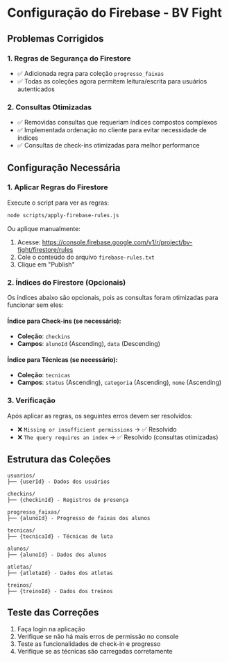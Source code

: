 # Configuração do Firebase - BV Fight

## Problemas Corrigidos

### 1. Regras de Segurança do Firestore
- ✅ Adicionada regra para coleção `progresso_faixas`
- ✅ Todas as coleções agora permitem leitura/escrita para usuários autenticados

### 2. Consultas Otimizadas
- ✅ Removidas consultas que requeriam índices compostos complexos
- ✅ Implementada ordenação no cliente para evitar necessidade de índices
- ✅ Consultas de check-ins otimizadas para melhor performance

## Configuração Necessária

### 1. Aplicar Regras do Firestore

Execute o script para ver as regras:
```bash
node scripts/apply-firebase-rules.js
```

Ou aplique manualmente:
1. Acesse: https://console.firebase.google.com/v1/r/project/bv-fight/firestore/rules
2. Cole o conteúdo do arquivo `firebase-rules.txt`
3. Clique em "Publish"

### 2. Índices do Firestore (Opcionais)

Os índices abaixo são opcionais, pois as consultas foram otimizadas para funcionar sem eles:

#### Índice para Check-ins (se necessário):
- **Coleção**: `checkins`
- **Campos**: `alunoId` (Ascending), `data` (Descending)

#### Índice para Técnicas (se necessário):
- **Coleção**: `tecnicas`
- **Campos**: `status` (Ascending), `categoria` (Ascending), `nome` (Ascending)

### 3. Verificação

Após aplicar as regras, os seguintes erros devem ser resolvidos:
- ❌ `Missing or insufficient permissions` → ✅ Resolvido
- ❌ `The query requires an index` → ✅ Resolvido (consultas otimizadas)

## Estrutura das Coleções

```
usuarios/
├── {userId} - Dados dos usuários

checkins/
├── {checkinId} - Registros de presença

progresso_faixas/
├── {alunoId} - Progresso de faixas dos alunos

tecnicas/
├── {tecnicaId} - Técnicas de luta

alunos/
├── {alunoId} - Dados dos alunos

atletas/
├── {atletaId} - Dados dos atletas

treinos/
├── {treinoId} - Dados dos treinos
```

## Teste das Correções

1. Faça login na aplicação
2. Verifique se não há mais erros de permissão no console
3. Teste as funcionalidades de check-in e progresso
4. Verifique se as técnicas são carregadas corretamente
